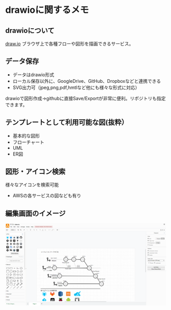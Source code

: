 # drawioに関するメモ

## drawioについて
[draw\.io](https://www.draw.io/)
ブラウザ上で各種フローや図形を描画できるサービス。

## データ保存
* データはdrawio形式
* ローカル保存以外に、GoogleDrive、GitHub、Dropboxなどと連携できる
* SVG出力可（jpeg,png,pdf,hmtlなど他にも様々な形式に対応）

drawioで図形作成→githubに直接Save/Exportが非常に便利。リポジトリも指定できます。

## テンプレートとして利用可能な図(抜粋）
* 基本的な図形
* フローチャート
* UML
* ER図


## 図形・アイコン検索
様々なアイコンを検索可能
* AWSの各サービスの図なども有り

## 編集画面のイメージ
![](./img/drawio説明用.PNG)
